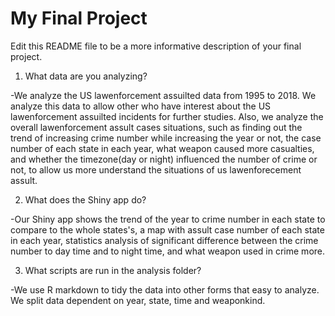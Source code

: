 # My Final Project

Edit this README file to be a more informative description of your final project.

1. What data are you analyzing?  

-We analyze the US lawenforcement assuilted data from 1995 to 2018. We analyze this data to allow other who have interest about the US lawenforcement assuilted incidents for further studies.  Also, we analyze the overall lawenforcement assult cases situations, such as finding out the trend of increasing crime number while increasing the year or not, the case number of each state in each year, what weapon caused more casualties, and whether the timezone(day or night) influenced the number of crime  or not, to allow us more understand the situations of us lawenforecement assult.   

2. What does the Shiny app do?  

-Our Shiny app shows the trend of the year to crime number in each state to compare to the whole states's, a map with assult case number of each state in each year, statistics analysis of significant difference between the crime number to day time and to night time, and what weapon used in crime more.  

3. What scripts are run in the analysis folder?  

-We use  R markdown to tidy the data into other forms that easy to analyze. We split data dependent on year, state, time and weaponkind.